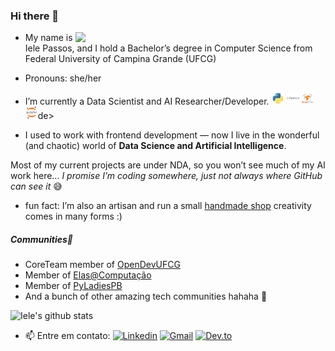### Hi there 👋

<!--
**ielepassos/ielepassos** is a ✨ _special_ ✨ repository because its `README.md` (this file) appears on your GitHub profile.

Here are some ideas to get you started:

- 🔭 I’m currently working on ...
- 🌱 I’m currently learning ...
- 👯 I’m looking to collaborate on ...
- 🤔 I’m looking for help with ...
- 💬 Ask me about ...
- 📫 How to reach me: ...
- 😄 Pronouns: ...
- ⚡ Fun fact: ...
-->
<img align ="right" width = "400px" src = "https://octocat-generator-assets.githubusercontent.com/my-octocat-1624237045190.png">  

- My name is Iele Passos, and I hold a Bachelor’s degree in Computer Science from Federal University of Campina Grande (UFCG)
- Pronouns: she/her
- I’m currently a Data Scientist and AI Researcher/Developer.
<code><img height="20" src="https://raw.githubusercontent.com/github/explore/master/topics/python/python.png"></code>
<code><img height="20" src="https://raw.githubusercontent.com/github/explore/master/topics/pytorch/pytorch.png"></code>
<code><img height="20" src="https://raw.githubusercontent.com/github/explore/master/topics/tensorflow/tensorflow.png"></code>
<code><img height="20" src="https://raw.githubusercontent.com/github/explore/master/topics/jupyter-notebook/jupyter-notebook.png"></code>de>

- I used to work with frontend development — now I live in the wonderful (and chaotic) world of **Data Science and Artificial Intelligence**.

Most of my current projects are under NDA, so you won’t see much of my AI work here… *I promise I’m coding somewhere, just not always where GitHub can see it* 😅
- fun fact: I’m also an artisan and run a small [handmade shop](https://www.instagram.com/amarelo.arte/?hl=pt) creativity comes in many forms :)

##### Communities👯 

- CoreTeam member of [OpenDevUFCG](https://opendevufcg.org/)
- Member of [Elas@Computação](https://elas.computacao.ufcg.edu.br/)
- Member of [PyLadiesPB](https://github.com/pyladiespb-org)
- And a bunch of other amazing tech communities hahaha 💜

![Iele's github stats](https://github-readme-stats.vercel.app/api?username=ielepassos&show_icons=true&count_private=true)

- 📫 Entre em contato:
[![Linkedin](https://img.shields.io/badge/-LinkedIn-blue?style=flat&logo=linkedin)](https://www.linkedin.com/in/ielepassos)
[![Gmail](https://img.shields.io/badge/-Gmail-c14438?style=flat&logo=Gmail&logoColor=white)](mailto:iele.passos@ccc.ufcg.edu.br)
[![Dev.to](https://img.shields.io/badge/-DEV-000000?style=flat&logo=DEV)](https://dev.to/ielepassos)
    

